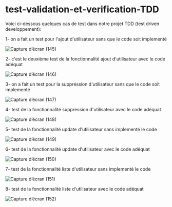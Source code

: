 # test-validation-et-verification-TDD
Voici ci-dessous quelques cas de test dans notre projet TDD (test driven developpement):

1- on a fait un test pour l'ajout d'utilisateur sans que le code soit implementé

![Capture d’écran (145)](https://github.com/djiteye/test-validation-et-verification-TDD/assets/108520553/b379b667-3203-44a6-b09f-80238c621ba5)

2- c'est le deuxième test de la fonctionnalité ajout d'utilisateur avec le code adéquat

![Capture d’écran (146)](https://github.com/djiteye/test-validation-et-verification-TDD/assets/108520553/3703262c-d853-47a8-82e5-401fd026a2f7)

3- on a fait un test pour la suppréssion d'utilisateur sans que le code soit implementé

![Capture d’écran (147)](https://github.com/djiteye/test-validation-et-verification-TDD/assets/108520553/2805a748-5ae6-40ef-bb38-55f7ae1e25cd)

4- test de la fonctionnalité suppression d'utilisateur avec le code adéquat

![Capture d’écran (148)](https://github.com/djiteye/test-validation-et-verification-TDD/assets/108520553/a7b54c43-e05b-4a5b-a607-4ba6e4976c50)

5- test de la fonctionnalité update d'utilisateur sans implementé le code

![Capture d’écran (149)](https://github.com/djiteye/test-validation-et-verification-TDD/assets/108520553/caa1cdce-e850-4d3b-8338-930bbce03c75)

6- test de la fonctionnalité update d'utilisateur avec le code adéquat

![Capture d’écran (150)](https://github.com/djiteye/test-validation-et-verification-TDD/assets/108520553/0c18ffdf-1c02-4e53-bacd-edc2d541b984)

7- test de la fonctionnalité liste d'utilisateur sans implementé le code

![Capture d’écran (151)](https://github.com/djiteye/test-validation-et-verification-TDD/assets/108520553/abd8bbd7-93ad-4712-86b5-99fb18c796cc)

8- test de la fonctionnalité liste d'utilisateur avec le code adéquat

![Capture d’écran (152)](https://github.com/djiteye/test-validation-et-verification-TDD/assets/108520553/cd809acc-d679-4567-b492-cd69fa2f8956)
